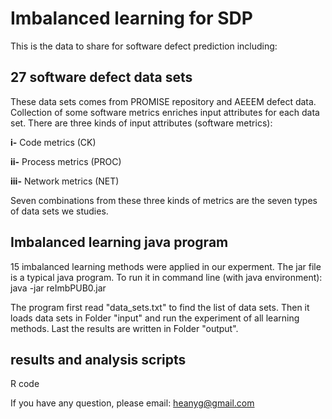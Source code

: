 # Imbalanced learning for SDP

This is the data to share for software defect prediction including:

## 27 software defect data sets
These data sets comes from PROMISE repository and AEEEM defect data.
Collection of some software metrics enriches input attributes for each data set.
There are three kinds of input attributes (software metrics):

**i-** Code metrics (CK)

**ii-** Process metrics (PROC)

**iii-** Network metrics (NET)

Seven combinations from these three kinds of metrics are the seven types of data sets we studies.

## Imbalanced learning java program 

15 imbalanced learning methods were applied in our experment.
The jar file is a typical java program.
To run it in command line (with java environment):
java -jar reImbPUB0.jar 

The program first read "data_sets.txt" to find the list of data sets.
Then it loads data sets in Folder "input" and run the experiment of all learning methods.
Last the results are written in Folder "output".

## results and analysis scripts

R code

If you have any question, please email: heanyg@gmail.com
